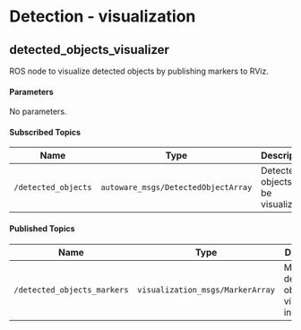 # Detection - visualization


## detected_objects_visualizer


ROS node to visualize detected objects by publishing markers to RViz.

#### Parameters

No parameters.


#### Subscribed Topics

| Name | Type | Description |
| --- | --- | --- |
| `/detected_objects` | `autoware_msgs/DetectedObjectArray `| Detected objects to be visualized. |


#### Published Topics

| Name | Type | Description |
| --- | --- | --- |
| `/detected_objects_markers` | `visualization_msgs/MarkerArray `| Markers of detected objects for visualization in RViz. |
